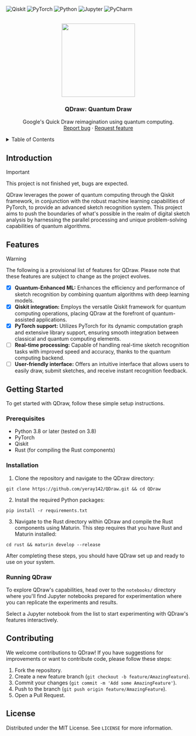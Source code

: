 ![Qiskit](https://img.shields.io/badge/Qiskit-%236929C4.svg?style=for-the-badge&logo=Qiskit&logoColor=white)
![PyTorch](https://img.shields.io/badge/PyTorch-%23EE4C2C.svg?style=for-the-badge&logo=PyTorch&logoColor=white)
![Python](https://img.shields.io/badge/PyThon-3670A0.svg?style=for-the-badge&logo=Python&logoColor=ffdd54)
![Jupyter](https://img.shields.io/badge/Jupyter-%23FA0F00.svg?style=for-the-badge&logo=jupyter&logoColor=white)
![PyCharm](https://img.shields.io/badge/pycharm-143?style=for-the-badge&logo=pycharm&logoColor=black&color=black&labelColor=green)

<p align="center">
    <br>
    <a href="https://qml.cvc.uab.es/">
        <img src="https://i.imgur.com/wGBaBlS.png" width=200>
    </a>
    <h3 align="center">QDraw: Quantum Draw</h3>
    <p align="center">
        Google's Quick Draw reimagination using quantum computing.
        <br>
        <a href="https://github.com/yeray142/QDraw/issues/new?template=bug.md">Report bug</a>
        ·
        <a href="https://github.com/yeray142/QDraw/issues/new?template=feature.md&labels=feature">Request feature</a>
    </p>
</p>

<!-- TABLE OF CONTENTS -->
<details>
  <summary>Table of Contents</summary>
  <ol>
    <li><a href="#introduction">Introduction</a></li>
    <li><a href="#features">Features</a></li>
    <li><a href="#getting-started">Getting Started</a></li>
    <li><a href="#installation">Contributing</a></li>
    <li><a href="#license">License</a></li>
  </ol>
</details>

## Introduction

> [!IMPORTANT]  
> This project is not finished yet, bugs are expected.

QDraw leverages the power of quantum computing through the Qiskit framework, in conjunction with the robust machine learning capabilities of PyTorch, to provide an advanced sketch recognition system. This project aims to push the boundaries of what's possible in the realm of digital sketch analysis by harnessing the parallel processing and unique problem-solving capabilities of quantum algorithms.

## Features
> [!WARNING]  
> The following is a provisional list of features for QDraw. Please note that these features are subject to change as the project evolves.
- [x] **Quantum-Enhanced ML:** Enhances the efficiency and performance of sketch recognition by combining quantum algorithms with deep learning models.
- [x] **Qiskit integration:** Employs the versatile Qiskit framework for quantum computing operations, placing QDraw at the forefront of quantum-assisted applications.
- [x] **PyTorch support:** Utilizes PyTorch for its dynamic computation graph and extensive library support, ensuring smooth integration between classical and quantum computing elements.
- [ ] **Real-time processing:** Capable of handling real-time sketch recognition tasks with improved speed and accuracy, thanks to the quantum computing backend.
- [ ] **User-friendly interface:** Offers an intuitive interface that allows users to easily draw, submit sketches, and receive instant recognition feedback.

## Getting Started

To get started with QDraw, follow these simple setup instructions.

### Prerequisites

- Python 3.8 or later (tested on 3.8)
- PyTorch
- Qiskit
- Rust (for compiling the Rust components)

### Installation

1. Clone the repository and navigate to the QDraw directory:
```
git clone https://github.com/yeray142/QDraw.git && cd QDraw
```
2. Install the required Python packages:
```
pip install -r requirements.txt
```
3. Navigate to the Rust directory within QDraw and compile the Rust components using Maturin. This step requires that you have Rust and Maturin installed:
```
cd rust && maturin develop --release
```
After completing these steps, you should have QDraw set up and ready to use on your system.

### Running QDraw

To explore QDraw's capabilities, head over to the `notebooks/` directory where you'll find Jupyter notebooks prepared for experimentation where you can replicate the experiments and results. 

Select a Jupyter notebook from the list to start experimenting with QDraw's features interactively.

## Contributing

We welcome contributions to QDraw! If you have suggestions for improvements or want to contribute code, please follow these steps:

1. Fork the repository.
2. Create a new feature branch (`git checkout -b feature/AmazingFeature`).
3. Commit your changes (`git commit -m 'Add some AmazingFeature'`).
4. Push to the branch (`git push origin feature/AmazingFeature`).
5. Open a Pull Request.

## License

Distributed under the MIT License. See `LICENSE` for more information.
